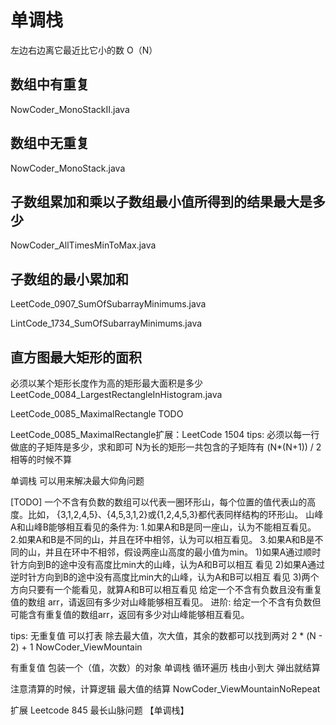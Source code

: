 # 单调栈

左边右边离它最近比它小的数 O（N）

## 数组中有重复

NowCoder_MonoStackII.java

## 数组中无重复

NowCoder_MonoStack.java

## 子数组累加和乘以子数组最小值所得到的结果最大是多少

NowCoder_AllTimesMinToMax.java

## 子数组的最小累加和

LeetCode_0907_SumOfSubarrayMinimums.java

LintCode_1734_SumOfSubarrayMinimums.java

## 直方图最大矩形的面积

必须以某个矩形长度作为高的矩形最大面积是多少
LeetCode_0084_LargestRectangleInHistogram.java

LeetCode_0085_MaximalRectangle TODO

LeetCode_0085_MaximalRectangle扩展：LeetCode 1504
tips: 必须以每一行做底的子矩阵是多少，求和即可
N为长的矩形一共包含的子矩阵有 (N*(N+1)) / 2
相等的时候不算

单调栈 可以用来解决最大仰角问题

[TODO]
一个不含有负数的数组可以代表一圈环形山，每个位置的值代表山的高度。比如， {3,1,2,4,5}、{4,5,3,1,2}或{1,2,4,5,3}都代表同样结构的环形山。
山峰A和山峰B能够相互看见的条件为:
1.如果A和B是同一座山，认为不能相互看见。
2.如果A和B是不同的山，并且在环中相邻，认为可以相互看见。
3.如果A和B是不同的山，并且在环中不相邻，假设两座山高度的最小值为min。
1)如果A通过顺时针方向到B的途中没有高度比min大的山峰，认为A和B可以相互 看见
2)如果A通过逆时针方向到B的途中没有高度比min大的山峰，认为A和B可以相互 看见
3)两个方向只要有一个能看见，就算A和B可以相互看见 给定一个不含有负数且没有重复值的数组 arr，请返回有多少对山峰能够相互看见。
进阶: 给定一个不含有负数但可能含有重复值的数组arr，返回有多少对山峰能够相互看见。

tips:
无重复值
可以打表
除去最大值，次大值，其余的数都可以找到两对 2 * (N - 2) + 1
NowCoder_ViewMountain

有重复值
包装一个（值，次数）的对象
单调栈
循环遍历  栈由小到大
弹出就结算

注意清算的时候，计算逻辑
最大值的结算
NowCoder_ViewMountainNoRepeat

扩展
Leetcode 845 最长山脉问题 【单调栈】
